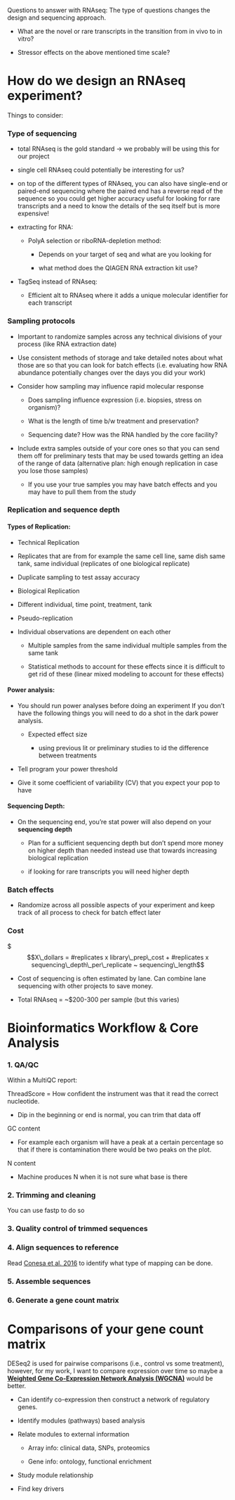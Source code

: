 Questions to answer with RNAseq: The type of questions changes the
design and sequencing approach.

-   What are the novel or rare transcripts in the transition from in
    vivo to in vitro?

-   Stressor effects on the above mentioned time scale?

# How do we design an RNAseq experiment?

Things to consider:

### Type of sequencing

-   total RNAseq is the gold standard -&gt; we probably will be using
    this for our project

-   single cell RNAseq could potentially be interesting for us?

-   on top of the different types of RNAseq, you can also have
    single-end or paired-end sequencing where the paired end has a
    reverse read of the sequence so you could get higher accuracy useful
    for looking for rare transcripts and a need to know the details of
    the seq itself but is more expensive!

-   extracting for RNA:

    -   PolyA selection or riboRNA-depletion method:

        -   Depends on your target of seq and what are you looking for

        -   what method does the QIAGEN RNA extraction kit use?

-   TagSeq instead of RNAseq:

    -   Efficient alt to RNAseq where it adds a unique molecular
        identifier for each transcript

### Sampling protocols

-   Important to randomize samples across any technical divisions of
    your process (like RNA extraction date)

-   Use consistent methods of storage and take detailed notes about what
    those are so that you can look for batch effects (i.e. evaluating
    how RNA abundance potentially changes over the days you did your
    work)

-   Consider how sampling may influence rapid molecular response

    -   Does sampling influence expression (i.e. biopsies, stress on
        organism)?

    -   What is the length of time b/w treatment and preservation?

    -   Sequencing date? How was the RNA handled by the core facility?

-   Include extra samples outside of your core ones so that you can send
    them off for preliminary tests that may be used towards getting an
    idea of the range of data (alternative plan: high enough replication
    in case you lose those samples)

    -   If you use your true samples you may have batch effects and you
        may have to pull them from the study

### Replication and sequence depth

#### Types of Replication:

-   Technical Replication

-   Replicates that are from for example the same cell line, same dish
    same tank, same individual (replicates of one biological replicate)

-   Duplicate sampling to test assay accuracy

-   Biological Replication

-   Different individual, time point, treatment, tank

-   Pseudo-replication

-   Individual observations are dependent on each other

    -   Multiple samples from the same individual multiple samples from
        the same tank

    -   Statistical methods to account for these effects since it is
        difficult to get rid of these (linear mixed modeling to account
        for these effects)

#### Power analysis:

-   You should run power analyses before doing an experiment If you
    don’t have the following things you will need to do a shot in the
    dark power analysis.

    -   Expected effect size

        -   using previous lit or preliminary studies to id the
            difference between treatments

-   Tell program your power threshold

-   Give it some coefficient of variability (CV) that you expect your
    pop to have

#### Sequencing Depth:

-   On the sequencing end, you’re stat power will also depend on your
    **sequencing depth**

    -   Plan for a sufficient sequencing depth but don’t spend more
        money on higher depth than needed instead use that towards
        increasing biological replication

    -   if looking for rare transcripts you will need higher depth

### Batch effects

-   Randomize across all possible aspects of your experiment and keep
    track of all process to check for batch effect later

### Cost

$$$X\_dollars = #replicates x library\_prep\_cost + #replicates x sequencing\_depth\_per\_replicate ~ sequencing\_length$$

-   Cost of sequencing is often estimated by lane. Can combine lane
    sequencing with other projects to save money.

-   Total RNAseq = ~$200-300 per sample (but this varies)

# Bioinformatics Workflow & Core Analysis

### 1. QA/QC

Within a MultiQC report:

ThreadScore = How confident the instrument was that it read the correct
nucleotide.

-   Dip in the beginning or end is normal, you can trim that data off

GC content

-   For example each organism will have a peak at a certain percentage
    so that if there is contamination there would be two peaks on the
    plot.

N content

-   Machine produces N when it is not sure what base is there

### 2. Trimming and cleaning

You can use fastp to do so

### 3. Quality control of trimmed sequences

### 4. Align sequences to reference

Read [Conesa et
al. 2016](https://genomebiology.biomedcentral.com/articles/10.1186/s13059-016-0881-8)
to identify what type of mapping can be done.

### 5. Assemble sequences

### 6. Generate a gene count matrix

# Comparisons of your gene count matrix

DESeq2 is used for pairwise comparisons (i.e., control vs some
treatment), however, for my work, I want to compare expression over time
so maybe a [**Weighted Gene Co-Expression Network Analysis
(WGCNA)**](https://bmcbioinformatics.biomedcentral.com/articles/10.1186/1471-2105-9-559)
would be better.

-   Can identify co-expression then construct a network of regulatory
    genes.

-   Identify modules (pathways) based analysis

-   Relate modules to external information

    -   Array info: clinical data, SNPs, proteomics

    -   Gene info: ontology, functional enrichment

-   Study module relationship

-   Find key drivers
